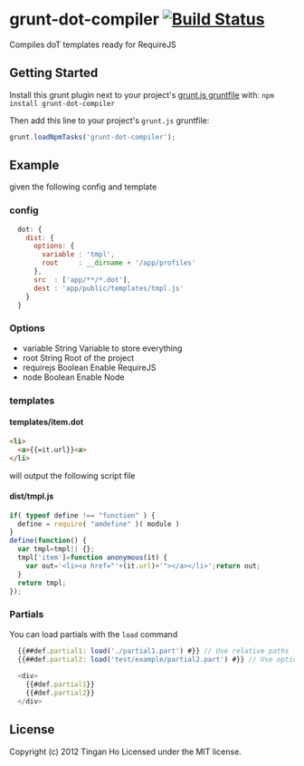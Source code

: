 # grunt-dot-compiler [![Build Status](https://travis-ci.org/tinganho/grunt-dot-compiler.png)](https://travis-ci.org/tinganho/grunt-dot-compiler)

Compiles doT templates ready for RequireJS

## Getting Started
Install this grunt plugin next to your project's [grunt.js gruntfile][getting_started] with: `npm install grunt-dot-compiler`

Then add this line to your project's `grunt.js` gruntfile:

```javascript
grunt.loadNpmTasks('grunt-dot-compiler');
```

[grunt]: http://gruntjs.com/
[getting_started]: https://github.com/gruntjs/grunt/blob/master/docs/getting_started.md

## Example
given the following config and template
### config
```javascript
  dot: {
    dist: {
      options: {
        variable : 'tmpl',
        root     : __dirname + '/app/profiles'
      },
      src  : ['app/**/*.dot'],
      dest : 'app/public/templates/tmpl.js'
    }
  }
```

### Options
* variable String Variable to store everything
* root String Root of the project
* requirejs Boolean Enable RequireJS
* node Boolean Enable Node

### templates
#### templates/item.dot
```html
<li>
  <a>{{=it.url}}<a>
</li>
```

will output the following script file
#### dist/tmpl.js
```javascript
if( typeof define !== "function" ) {
  define = require( "amdefine" )( module )
}
define(function() {
  var tmpl=tmpl|| {};
  tmpl['item']=function anonymous(it) {
    var out='<li><a href="'+(it.url)+'"></a></li>';return out;
  }
  return tmpl;
});
```

### Partials
You can load partials with the `load` command
```javascript
  {{##def.partial1: load('./partial1.part') #}} // Use relative paths
  {{##def.partial2: load('test/example/partial2.part') #}} // Use options.root
  
  <div>
    {{#def.partial1}}
    {{#def.partial2}}
  </div>
```

## License
Copyright (c) 2012 Tingan Ho
Licensed under the MIT license.
